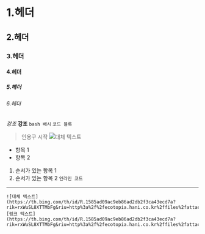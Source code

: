 # 1.헤더
## 2.헤더
### 3.헤더
#### 4.헤더
##### 5.헤더
###### 6.헤더
*강조*
**강조**
```bash 배시```
`코드 블록`
>인용구 시작 
![대체 텍스트]()
- 항목 1
- 항목 2
1. 순서가 있는 항목 1
2. 순서가 있는 항목 2
`인라인 코드`
---
```
![대체 텍스트](https://th.bing.com/th/id/R.1585ad09ac9eb86ad2db2f3ca43ecd7a?rik=rxWuSL8XTTMbFg&riu=http%3a%2f%2fecotopia.hani.co.kr%2ffiles%2fattach%2fimages%2f69%2f617%2f331%2f01530782_R_0.JPG&ehk=FKW6KB5OSv4w3KaVcuyKBE7ZL1HzxyXTTzKuNveSIow%3d&risl=&pid=ImgRaw&r=0)
[링크 텍스트](https://th.bing.com/th/id/R.1585ad09ac9eb86ad2db2f3ca43ecd7a?rik=rxWuSL8XTTMbFg&riu=http%3a%2f%2fecotopia.hani.co.kr%2ffiles%2fattach%2fimages%2f69%2f617%2f331%2f01530782_R_0.JPG&ehk=FKW6KB5OSv4w3KaVcuyKBE7ZL1HzxyXTTzKuNveSIow%3d&risl=&pid=ImgRaw&r=0)
